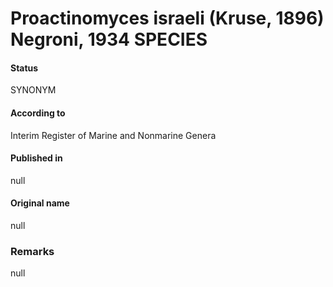 # Proactinomyces israeli (Kruse, 1896) Negroni, 1934 SPECIES

#### Status
SYNONYM

#### According to
Interim Register of Marine and Nonmarine Genera

#### Published in
null

#### Original name
null

### Remarks
null